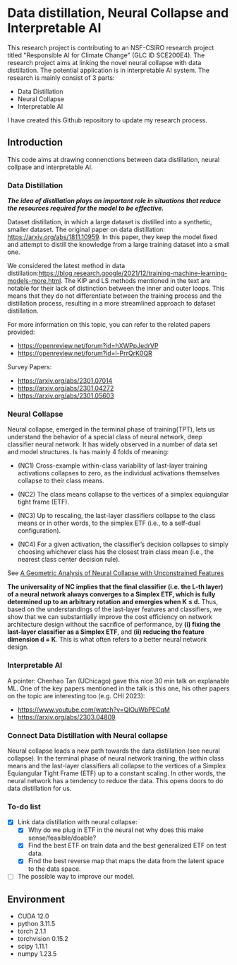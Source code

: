 # Data distillation, Neural Collapse and Interpretable AI

This research project is contributing to an NSF-CSIRO research project titled "Responsible AI for Climate Change" (GLC ID SCE200E4). The research project aims at linking the novel neural collapse with data distillation. The potential application is in interpretable AI system. The research is mainly consist of 3 parts:

- Data Distillation
- Neural Collapse
- Interpretable AI

I have created this Github repository to update my research process.

## Introduction

This code aims at drawing connenctions between data distillation, neural collpase and interpretable AI.

### Data Distillation

***The idea of distillation plays an important role in situations that reduce the resources required for the model to be effective.***

Dataset distillation, in which a large dataset is distilled into a synthetic, smaller dataset. The original paper on data distillation: https://arxiv.org/abs/1811.10959. In this paper, they keep the model fixed and attempt to distill the knowledge from a large training dataset into a small one.

We considered the latest method in data distillation:https://blog.research.google/2021/12/training-machine-learning-models-more.html. The KIP and LS methods mentioned in the text are notable for their lack of distinction between the inner and outer loops. This means that they do not differentiate between the training process and the distillation process, resulting in a more streamlined approach to dataset distillation.

For more information on this topic, you can refer to the related papers provided:

- https://openreview.net/forum?id=hXWPpJedrVP
- https://openreview.net/forum?id=l-PrrQrK0QR

Survey Papers:

- https://arxiv.org/abs/2301.07014
- https://arxiv.org/abs/2301.04272
- https://arxiv.org/abs/2301.05603

### Neural Collapse

Neural collapse, emerged in the terminal phase of training(TPT), lets us understand the behavior of a special class of neural network, deep classifier neural network. It has widely observed in a number of data set and model structures. Is has mainly 4 folds of meaning:

- (NC1) Cross-example within-class variability of last-layer training activations collapses to zero, as the individual activations themselves collapse to their class means.

- (NC2) The class means collapse to the vertices of a simplex equiangular tight frame (ETF).

- (NC3) Up to rescaling, the last-layer classifiers collapse to the class means or in other words, to the simplex ETF (i.e., to a self-dual configuration).

- (NC4) For a given activation, the classifier’s decision collapses to simply choosing whichever class has the closest train class mean (i.e., the nearest class center decision rule).

See [A Geometric Analysis of Neural Collapse with Unconstrained Features](https://arxiv.org/abs/2105.02375)

**The universality of NC implies that the final classifier (i.e. the L-th layer) of a neural network always converges to a Simplex ETF, which is fully determined up to an arbitrary rotation and emergies when K ≤ d.** Thus, based on the understandings of the last-layer features and classifiers, we show that we can substantially improve the cost efficiency on network architecture design without the sacrifice of performance, by **(i) fixing the last-layer classifier as a Simplex ETF**, and **(ii) reducing the feature dimension d = K**. This is what often refers to a better neural network design.

### Interpretable AI

A pointer: Chenhao Tan (UChicago) gave this nice 30 min talk on explanable ML. One of the key papers mentioned in the talk is this one, his other papers on the topic are interesting too (e.g. CHI 2023):

- https://www.youtube.com/watch?v=QlOuWbPECqM
- https://arxiv.org/abs/2303.04809

### Connect Data Distillation with Neural collapse

Neural collapse leads a new path towards the data distillation (see neural collapse). In the terminal phase of neural network training, the within class means and the last-layer classifiers all collapse to the vertices of a Simplex Equiangular Tight Frame (ETF) up to a constant scaling. In other words, the neural network has a tendency to reduce the data. This opens doors to do data distillation for us. 

### To-do list

- [x]  Link data distillation with neural collapse:
    - [x]  Why do we plug in ETF in the neural net why does this make sense/feasible/doable?
    - [x]  Find the best ETF on train data and the best generalized ETF on test data.
    - [x]  Find the best reverse map that maps the data from the latent space to the data space.
- [ ]  The possible way to improve our model.

## Environment

- CUDA 12.0
- python 3.11.5
- torch 2.1.1
- torchvision 0.15.2
- scipy 1.11.1
- numpy 1.23.5